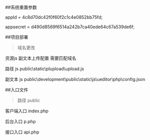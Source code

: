 ##系统重置参数

appId = 4c8d70dc42f0f60f2c1c4e0852bb75fd;

appsecret = d490d8569f6514a242b7ca40ede64c67a539de6f;

##项目部署

>域名更改

资源js 副文本上传配置 需要匹配域名

路径 js public\static\plupload\upload.js

副文本 js public\development\public\static\js\ueditor\php\config.json

##入口文件

>路径 public

客户端入口   index.php

后台入口     p.php

接口入口     api.php
